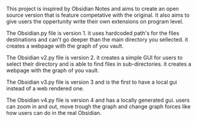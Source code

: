 This project is inspired by Obsidian Notes and aims to create an open source version that is feature competative with the original.
It also aims to give users the oppertunity write their own extensions on program level.

The Obsidian.py file is version 1. it uses hardcoded path's for the files destinations and can't go deeper than the main directory you sellected.
it creates a webpage with the graph of you vault.

The Obsidian v2.py file is version 2. it creates a simple GUI for users to select their directory and is able to find files in sub-directories.
it creates a webpage with the graph of you vault.

The Obsidian v3.py file is version 3 and is the first to have a local gui instead of a web rendered one.

The Obsidian v4.py file is version 4 and has a locally generated gui. 
users can zoom in and out, move trough the graph and change graph forces like how users can do in the real Obsidian.